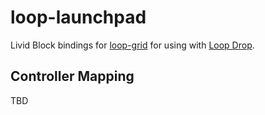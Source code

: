 loop-launchpad
===

Livid Block bindings for [loop-grid](https://github.com/mmckegg/loop-grid) for using with [Loop Drop](http://loopjs.com).

## Controller Mapping

TBD
